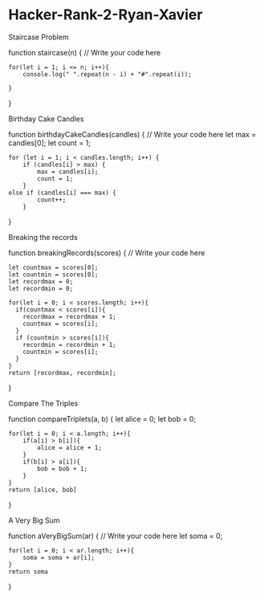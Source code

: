 # Hacker-Rank-2-Ryan-Xavier

Staircase Problem

function staircase(n) {
    // Write your code here
    
    for(let i = 1; i <= n; i++){
        console.log(" ".repeat(n - i) + "#".repeat(i));

    }

}

Birthday Cake Candles

function birthdayCakeCandles(candles) {
    // Write your code here
let max = candles[0];
let count = 1;

    for (let i = 1; i < candles.length; i++) {
        if (candles[i] > max) {
            max = candles[i];   
            count = 1;          
        } 
    else if (candles[i] === max) {
            count++;            
        }
}

Breaking the records

function breakingRecords(scores) {
    // Write your code here
    
    let countmax = scores[0];
    let countmin = scores[0];
    let recordmax = 0;
    let recordmin = 0;
    
    for(let i = 0; i < scores.length; i++){
      if(countmax < scores[i]){
        recordmax = recordmax + 1;
        countmax = scores[i];
      }  
      if (countmin > scores[i]){
        recordmin = recordmin + 1;
        countmin = scores[i];
      }
    }
    return [recordmax, recordmin];

}

Compare The Triples

function compareTriplets(a, b) {
    let alice = 0;
    let bob = 0;
    
    for(let i = 0; i < a.length; i++){
        if(a[i] > b[i]){
            alice = alice + 1; 
        }
        if(b[i] > a[i]){
            bob = bob + 1;
        }
    }
    return [alice, bob]

}

A Very Big Sum

function aVeryBigSum(ar) {
    // Write your code here
    let soma = 0;
    
    for(let i = 0; i < ar.length; i++){
        soma = soma + ar[i];
    }
    return soma

}






